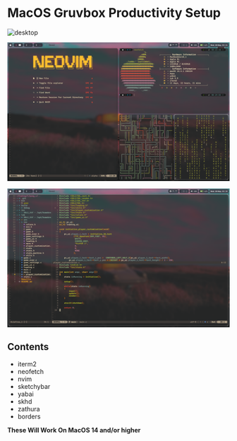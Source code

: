 # MacOS Gruvbox Productivity Setup

![desktop](UnixPrn/screen1.png)

![desktop](UnixPrn/screen3.png)

![desktop](UnixPrn/screen2.png)

## Contents

- iterm2
- neofetch
- nvim
- sketchybar
- yabai
- skhd
- zathura
- borders

**These Will Work On MacOS 14 and/or higher**

